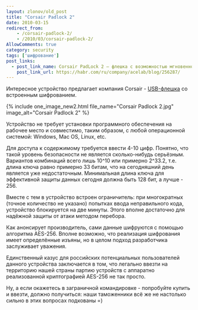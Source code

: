 ```yaml
---
layout: zlonov/old_post
title: "Corsair Padlock 2"
date: 2010-03-15
redirect_from:
    - /corsair-padlock-2/
    - /2010/03/corsair-padlock-2/
AllowComments: true
category: security
tags: ['шифрование']
post_links:
  - post_link_name: Corsair PadLock 2 – флешка с возможностью мгновенного уничтожения данных
    post_link_url: https://habr.com/ru/company/acelab/blog/256287/
---
```

Интересное устройство предлагает компания Corsair - [USB-флешка](http://www.corsair.com/products/padlock2/default.aspx) со встроенным шифрованием.

{% include one_image_new2.html file_name="Corsair Padlock 2.jpg" image_alt="Corsair Padlock 2" %}

Устройство не требует установки программного обеспечения на рабочее место и совместимо, таким образом, с любой операционной системой: Windows, Mac OS, Linux, etc.

Для доступа к содержимому требуется ввести 4-10 цифр. Понятно, что такой уровень безопасности не является сколько-нибудь серьёзным. Вариантов комбинаций всего лишь 10^10 или примерно 2^33.2, т.е. длина ключа равно примерно 33 битам, что на сегодняшний день является уже недостаточным. Минимальная длина ключа для эффективной защиты данных сегодня должна быть 128 бит, а лучше - 256.

Вместе с тем в устройство встроен ограничитель: при многократных (точное количество не указано) попытках ввода неправильного кода, устройство блокируется на две минуты. Этого вполне достаточно для надёжной защиты от атаки методом перебора.

Как анонсирует производитель, сами данные шифруются с помощью алгоритма AES-256. Вполне возможно, что реализация шифрования имеет определённые изъяны, но в целом подход разработчика заслуживает уважения.

Единственный казус для российских потенциальных пользователей данного устройства заключается в том, что легально ввезти на территорию нашей страны партию устройств с аппаратно реализованной криптографией AES-256 не так просто.

Ну, а если окажетесь в заграничной командировке - попробуйте купить и ввезти, должно получиться: наши таможенники всё же не настолько сильно в этих вопросах подкованы =)
